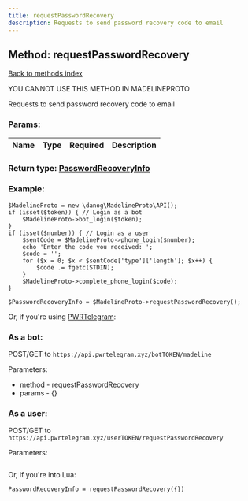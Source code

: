 ```yaml
---
title: requestPasswordRecovery
description: Requests to send password recovery code to email
---
```

## Method: requestPasswordRecovery  
[Back to methods index](index.md)


YOU CANNOT USE THIS METHOD IN MADELINEPROTO


Requests to send password recovery code to email

### Params:

| Name     |    Type       | Required | Description |
|----------|:-------------:|:--------:|------------:|


### Return type: [PasswordRecoveryInfo](../types/PasswordRecoveryInfo.md)

### Example:


```
$MadelineProto = new \danog\MadelineProto\API();
if (isset($token)) { // Login as a bot
    $MadelineProto->bot_login($token);
}
if (isset($number)) { // Login as a user
    $sentCode = $MadelineProto->phone_login($number);
    echo 'Enter the code you received: ';
    $code = '';
    for ($x = 0; $x < $sentCode['type']['length']; $x++) {
        $code .= fgetc(STDIN);
    }
    $MadelineProto->complete_phone_login($code);
}

$PasswordRecoveryInfo = $MadelineProto->requestPasswordRecovery();
```

Or, if you're using [PWRTelegram](https://pwrtelegram.xyz):

### As a bot:

POST/GET to `https://api.pwrtelegram.xyz/botTOKEN/madeline`

Parameters:

* method - requestPasswordRecovery
* params - {}



### As a user:

POST/GET to `https://api.pwrtelegram.xyz/userTOKEN/requestPasswordRecovery`

Parameters:

```

```

Or, if you're into Lua:

```
PasswordRecoveryInfo = requestPasswordRecovery({})
```


